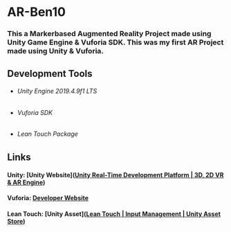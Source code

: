 # AR-Ben10 

### This a Markerbased Augmented Reality Project made using Unity Game Engine & Vuforia SDK. This was my first AR Project made using Unity & Vuforia.

## Development Tools

* ###### Unity Engine 2019.4.9f1 LTS

* ###### Vuforia SDK

* ###### Lean Touch Package

## Links

#### Unity: [Unity Website]([Unity Real-Time Development Platform | 3D, 2D VR & AR Engine](https://unity.com/))

#### Vuforia: [Developer Website]((https://developer.vuforia.com/))

#### Lean Touch: [Unity Asset]([Lean Touch | Input Management | Unity Asset Store](https://assetstore.unity.com/packages/tools/input-management/lean-touch-30111))



